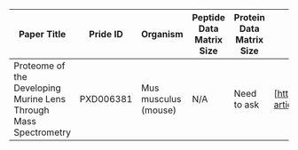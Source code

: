 | Paper Title  | Pride ID | Organism | Peptide Data Matrix Size | Protein Data Matrix Size | Paper Link |
| ------------- | ------------- | ------------- | -------------- | ------------------- | ------------------ |
| Proteome of the Developing Murine Lens Through Mass Spectrometry  | PXD006381  | Mus musculus (mouse) | N/A | Need to ask |  [https://iovs.arvojournals.org/article.aspx?articleid=2670138](url) |

